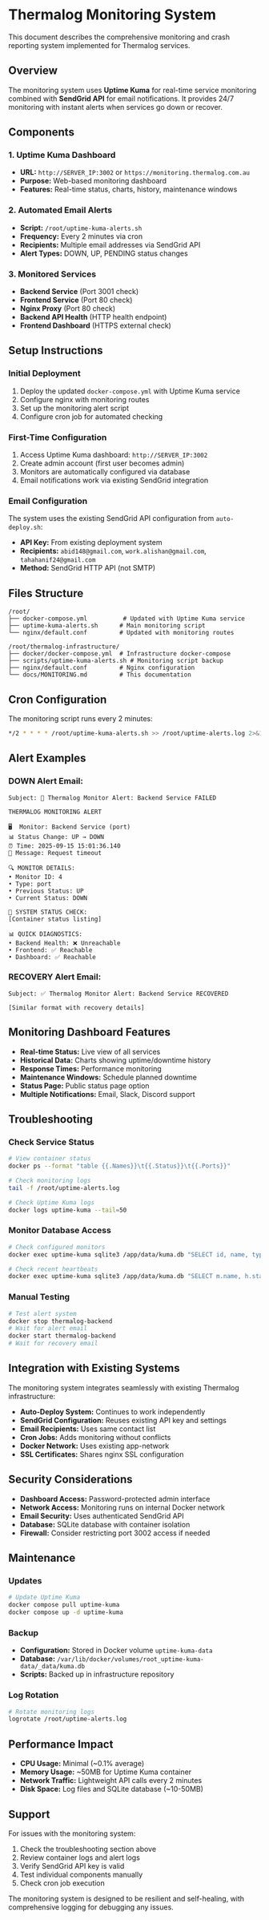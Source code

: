 # Thermalog Monitoring System

This document describes the comprehensive monitoring and crash reporting system implemented for Thermalog services.

## Overview

The monitoring system uses **Uptime Kuma** for real-time service monitoring combined with **SendGrid API** for email notifications. It provides 24/7 monitoring with instant alerts when services go down or recover.

## Components

### 1. Uptime Kuma Dashboard
- **URL:** `http://SERVER_IP:3002` or `https://monitoring.thermalog.com.au`
- **Purpose:** Web-based monitoring dashboard
- **Features:** Real-time status, charts, history, maintenance windows

### 2. Automated Email Alerts
- **Script:** `/root/uptime-kuma-alerts.sh`
- **Frequency:** Every 2 minutes via cron
- **Recipients:** Multiple email addresses via SendGrid API
- **Alert Types:** DOWN, UP, PENDING status changes

### 3. Monitored Services
- **Backend Service** (Port 3001 check)
- **Frontend Service** (Port 80 check)
- **Nginx Proxy** (Port 80 check)
- **Backend API Health** (HTTP health endpoint)
- **Frontend Dashboard** (HTTPS external check)

## Setup Instructions

### Initial Deployment
1. Deploy the updated `docker-compose.yml` with Uptime Kuma service
2. Configure nginx with monitoring routes
3. Set up the monitoring alert script
4. Configure cron job for automated checking

### First-Time Configuration
1. Access Uptime Kuma dashboard: `http://SERVER_IP:3002`
2. Create admin account (first user becomes admin)
3. Monitors are automatically configured via database
4. Email notifications work via existing SendGrid integration

### Email Configuration
The system uses the existing SendGrid API configuration from `auto-deploy.sh`:
- **API Key:** From existing deployment system
- **Recipients:** `abid148@gmail.com`, `work.alishan@gmail.com`, `tahahanif24@gmail.com`
- **Method:** SendGrid HTTP API (not SMTP)

## Files Structure

```
/root/
├── docker-compose.yml          # Updated with Uptime Kuma service
├── uptime-kuma-alerts.sh      # Main monitoring script
└── nginx/default.conf         # Updated with monitoring routes

/root/thermalog-infrastructure/
├── docker/docker-compose.yml  # Infrastructure docker-compose
├── scripts/uptime-kuma-alerts.sh # Monitoring script backup
├── nginx/default.conf         # Nginx configuration
└── docs/MONITORING.md         # This documentation
```

## Cron Configuration

The monitoring script runs every 2 minutes:
```bash
*/2 * * * * /root/uptime-kuma-alerts.sh >> /root/uptime-alerts.log 2>&1
```

## Alert Examples

### DOWN Alert Email:
```
Subject: 🚨 Thermalog Monitor Alert: Backend Service FAILED

THERMALOG MONITORING ALERT

🖥️  Monitor: Backend Service (port)
📊 Status Change: UP → DOWN
⏰ Time: 2025-09-15 15:01:36.140
💬 Message: Request timeout

🔍 MONITOR DETAILS:
• Monitor ID: 4
• Type: port
• Previous Status: UP
• Current Status: DOWN

🏥 SYSTEM STATUS CHECK:
[Container status listing]

📊 QUICK DIAGNOSTICS:
• Backend Health: ❌ Unreachable
• Frontend: ✅ Reachable
• Dashboard: ✅ Reachable
```

### RECOVERY Alert Email:
```
Subject: ✅ Thermalog Monitor Alert: Backend Service RECOVERED

[Similar format with recovery details]
```

## Monitoring Dashboard Features

- **Real-time Status:** Live view of all services
- **Historical Data:** Charts showing uptime/downtime history
- **Response Times:** Performance monitoring
- **Maintenance Windows:** Schedule planned downtime
- **Status Page:** Public status page option
- **Multiple Notifications:** Email, Slack, Discord support

## Troubleshooting

### Check Service Status
```bash
# View container status
docker ps --format "table {{.Names}}\t{{.Status}}\t{{.Ports}}"

# Check monitoring logs
tail -f /root/uptime-alerts.log

# Check Uptime Kuma logs
docker logs uptime-kuma --tail=50
```

### Monitor Database Access
```bash
# Check configured monitors
docker exec uptime-kuma sqlite3 /app/data/kuma.db "SELECT id, name, type, active FROM monitor;"

# Check recent heartbeats
docker exec uptime-kuma sqlite3 /app/data/kuma.db "SELECT m.name, h.status, h.time FROM monitor m LEFT JOIN heartbeat h ON m.id = h.monitor_id WHERE h.time >= datetime('now', '-1 hour') ORDER BY h.time DESC LIMIT 10;"
```

### Manual Testing
```bash
# Test alert system
docker stop thermalog-backend
# Wait for alert email
docker start thermalog-backend
# Wait for recovery email
```

## Integration with Existing Systems

The monitoring system integrates seamlessly with existing Thermalog infrastructure:

- **Auto-Deploy System:** Continues to work independently
- **SendGrid Configuration:** Reuses existing API key and settings
- **Email Recipients:** Uses same contact list
- **Cron Jobs:** Adds monitoring without conflicts
- **Docker Network:** Uses existing app-network
- **SSL Certificates:** Shares nginx SSL configuration

## Security Considerations

- **Dashboard Access:** Password-protected admin interface
- **Network Access:** Monitoring runs on internal Docker network
- **Email Security:** Uses authenticated SendGrid API
- **Database:** SQLite database with container isolation
- **Firewall:** Consider restricting port 3002 access if needed

## Maintenance

### Updates
```bash
# Update Uptime Kuma
docker compose pull uptime-kuma
docker compose up -d uptime-kuma
```

### Backup
- **Configuration:** Stored in Docker volume `uptime-kuma-data`
- **Database:** `/var/lib/docker/volumes/root_uptime-kuma-data/_data/kuma.db`
- **Scripts:** Backed up in infrastructure repository

### Log Rotation
```bash
# Rotate monitoring logs
logrotate /root/uptime-alerts.log
```

## Performance Impact

- **CPU Usage:** Minimal (~0.1% average)
- **Memory Usage:** ~50MB for Uptime Kuma container
- **Network Traffic:** Lightweight API calls every 2 minutes
- **Disk Space:** Log files and SQLite database (~10-50MB)

## Support

For issues with the monitoring system:

1. Check the troubleshooting section above
2. Review container logs and alert logs
3. Verify SendGrid API key is valid
4. Test individual components manually
5. Check cron job execution

The monitoring system is designed to be resilient and self-healing, with comprehensive logging for debugging any issues.